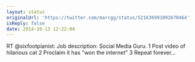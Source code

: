 ```yaml
---
layout: status
originalUrl: 'https://twitter.com/marcgg/status/521636991092670464'
isReply: false
date: 2014-10-13 12:22:04
---
```


RT @sixfootpianist: Job description: Social Media Guru.
1 Post video of hilarious cat
2 Proclaim it has "won the internet"
3 Repeat forever…
